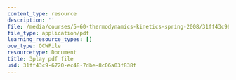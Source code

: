 ```yaml
---
content_type: resource
description: ''
file: /media/courses/5-60-thermodynamics-kinetics-spring-2008/31ff43c96720ec487dbe8c06a03f838f_u6s_jy0n6vI.pdf
file_type: application/pdf
learning_resource_types: []
ocw_type: OCWFile
resourcetype: Document
title: 3play pdf file
uid: 31ff43c9-6720-ec48-7dbe-8c06a03f838f
---
```

